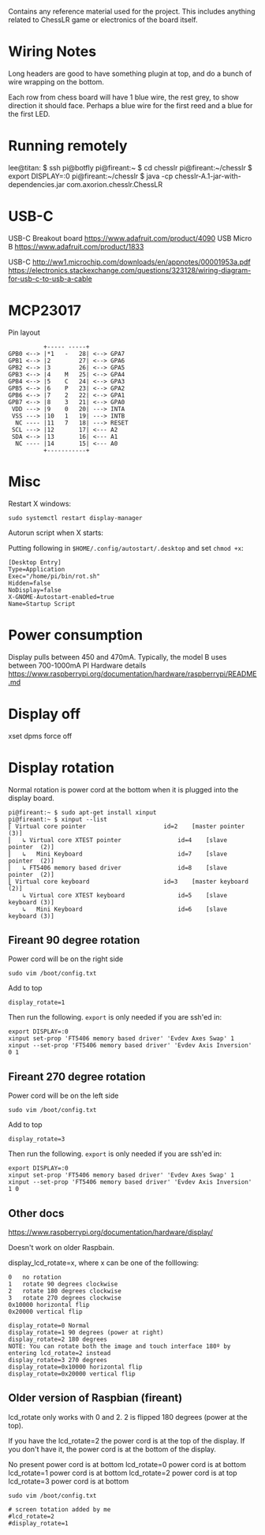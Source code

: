 Contains any reference material used for the project. This includes anything related to ChessLR game or electronics of the board itself. 

# Wiring Notes #

Long headers are good to have something plugin at top, and do a bunch of wire wrapping on the bottom.

Each row from chess board will have 1 blue wire, the rest grey, to show direction it should face. Perhaps a blue wire for the first reed and a blue for the first LED.

# Running remotely

lee@titan: $ ssh pi@botfly
pi@fireant:~ $ cd chesslr
pi@fireant:~/chesslr $ export DISPLAY=:0
pi@fireant:~/chesslr $ java -cp chesslr-A.1-jar-with-dependencies.jar com.axorion.chesslr.ChessLR

# USB-C
USB-C Breakout board <https://www.adafruit.com/product/4090>
USB Micro B <https://www.adafruit.com/product/1833>

USB-C <http://ww1.microchip.com/downloads/en/appnotes/00001953a.pdf>
https://electronics.stackexchange.com/questions/323128/wiring-diagram-for-usb-c-to-usb-a-cable

# MCP23017

Pin layout

```
          +----- -----+
GPB0 <--> |*1   -   28| <--> GPA7
GPB1 <--> |2        27| <--> GPA6
GPB2 <--> |3        26| <--> GPA5
GPB3 <--> |4    M   25| <--> GPA4
GPB4 <--> |5    C   24| <--> GPA3
GPB5 <--> |6    P   23| <--> GPA2
GPB6 <--> |7    2   22| <--> GPA1
GPB7 <--> |8    3   21| <--> GPA0
 VDD ---> |9    0   20| ---> INTA
 VSS ---> |10   1   19| ---> INTB
  NC ---- |11   7   18| ---> RESET
 SCL ---> |12       17| <--- A2
 SDA <--> |13       16| <--- A1
  NC ---- |14       15| <--- A0
          +-----------+
```

# Misc
Restart X windows:

    sudo systemctl restart display-manager
    
Autorun script when X starts:

Putting following in `$HOME/.config/autostart/.desktop` and set `chmod +x`:

    [Desktop Entry]
    Type=Application
    Exec="/home/pi/bin/rot.sh"
    Hidden=false
    NoDisplay=false
    X-GNOME-Autostart-enabled=true
    Name=Startup Script 

# Power consumption
Display pulls between 450 and 470mA.
Typically, the model B uses between 700-1000mA
PI Hardware details <https://www.raspberrypi.org/documentation/hardware/raspberrypi/README.md>

# Display off
xset dpms force off

# Display rotation
Normal rotation is power cord at the bottom when it is plugged into the display board.

    pi@fireant:~ $ sudo apt-get install xinput
    pi@fireant:~ $ xinput --list
    ⎡ Virtual core pointer                    	id=2	[master pointer  (3)]
    ⎜   ↳ Virtual core XTEST pointer              	id=4	[slave  pointer  (2)]
    ⎜   ↳   Mini Keyboard                         	id=7	[slave  pointer  (2)]
    ⎜   ↳ FT5406 memory based driver              	id=8	[slave  pointer  (2)]
    ⎣ Virtual core keyboard                   	id=3	[master keyboard (2)]
        ↳ Virtual core XTEST keyboard             	id=5	[slave  keyboard (3)]
        ↳   Mini Keyboard                         	id=6	[slave  keyboard (3)]
        

## Fireant 90 degree rotation 
Power cord will be on the right side
 
    sudo vim /boot/config.txt

Add to top 

    display_rotate=1

Then run the following. `export` is only needed if you are ssh'ed in:

    export DISPLAY=:0
    xinput set-prop 'FT5406 memory based driver' 'Evdev Axes Swap' 1
    xinput --set-prop 'FT5406 memory based driver' 'Evdev Axis Inversion' 0 1
    
## Fireant 270 degree rotation
Power cord will be on the left side

    sudo vim /boot/config.txt

Add to top

    display_rotate=3

Then run the following. `export` is only needed if you are ssh'ed in:

    export DISPLAY=:0
    xinput set-prop 'FT5406 memory based driver' 'Evdev Axes Swap' 1
    xinput --set-prop 'FT5406 memory based driver' 'Evdev Axis Inversion' 1 0


## Other docs
<https://www.raspberrypi.org/documentation/hardware/display/>

Doesn't work on older Raspbain.

display_lcd_rotate=x, where x can be one of the folllowing:

    0	no rotation
    1	rotate 90 degrees clockwise
    2	rotate 180 degrees clockwise
    3	rotate 270 degrees clockwise
    0x10000	horizontal flip
    0x20000	vertical flip

    display_rotate=0 Normal
    display_rotate=1 90 degrees (power at right)
    display_rotate=2 180 degrees
    NOTE: You can rotate both the image and touch interface 180º by entering lcd_rotate=2 instead
    display_rotate=3 270 degrees
    display_rotate=0x10000 horizontal flip
    display_rotate=0x20000 vertical flip


## Older version of Raspbian (fireant)
lcd_rotate only works with 0 and 2. 2 is flipped 180 degrees (power at the top).

If you have the lcd_rotate=2 the power cord is at the top of the display. If you don't have it, the power cord is at the bottom of the display.

No present   power cord is at bottom
lcd_rotate=0 power cord is at bottom
lcd_rotate=1 power cord is at bottom
lcd_rotate=2 power cord is at top
lcd_rotate=3 power cord is at bottom


    sudo vim /boot/config.txt
    
    # screen totation added by me
    #lcd_rotate=2
    #display_rotate=1
    
